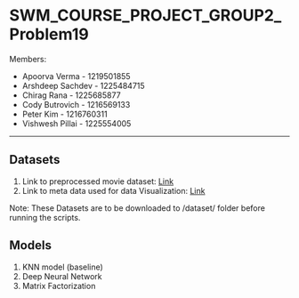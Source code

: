 # SWM_COURSE_PROJECT_GROUP2_Problem19

Members:
- Apoorva Verma     -  1219501855
- Arshdeep Sachdev  -  1225484715
- Chirag Rana       -  1225685877
- Cody Butrovich    -  1216569133
- Peter Kim         -  1216760311
- Vishwesh Pillai   -  1225554005


---
## Datasets 
1.  Link to preprocessed movie dataset: [Link](https://drive.google.com/file/d/1JZoEUxGqBIg_LcuyHodLw5cq6kEq6el1/view?usp=sharing)
2.  Link to meta data used for data Visualization: [Link](https://www.kaggle.com/datasets/tmdb/tmdb-movie-metadata)

Note: These Datasets are to be downloaded to /dataset/ folder before running the scripts.

## Models
1. KNN model (baseline)
2. Deep Neural Network
3. Matrix Factorization
